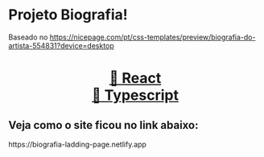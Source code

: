 <h1>Projeto Biografia!</h1>

Baseado no https://nicepage.com/pt/css-templates/preview/biografia-do-artista-554831?device=desktop

<h1 align="center">
  <a href="https://pt-br.reactjs.org/">🔗 React</a> <br>
  <a href="https://www.typescriptlang.org/">🔗 Typescript</a><br>
</h1>

<h2> Veja como o site ficou no link abaixo: </h2>
https://biografia-ladding-page.netlify.app

